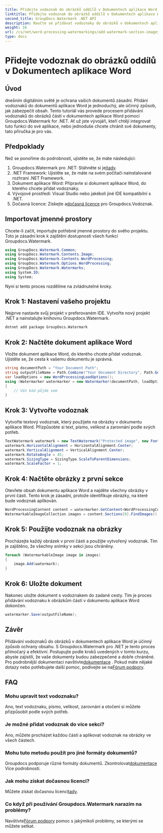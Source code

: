 ```yaml
---
title: Přidejte vodoznak do obrázků oddílů v Dokumentech aplikace Word
linktitle: Přidejte vodoznak do obrázků oddílů v Dokumentech aplikace Word
second_title: GroupDocs.Watermark .NET API
description: Naučte se přidávat vodoznaky do obrázků v dokumentech aplikace Word pomocí Groupdocs pro .NET. Postupujte podle našeho průvodce pro bezpečnou a profesionální ochranu dokumentů.
weight: 16
url: /cs/net/word-processing-watermarkings/add-watermark-section-images-word-docs/
type: docs
---
```

# Přidejte vodoznak do obrázků oddílů v Dokumentech aplikace Word

## Úvod
dnešním digitálním světě je ochrana vašich dokumentů zásadní. Přidání vodoznaků do dokumentů aplikace Word je jednoduchý, ale účinný způsob, jak zabezpečit obsah. Tento tutoriál vás provede procesem přidávání vodoznaků do obrázků částí v dokumentech aplikace Word pomocí Groupdocs.Watermark for .NET. Ať už jste vývojáři, kteří chtějí integrovat tuto funkci do své aplikace, nebo jednoduše chcete chránit své dokumenty, tato příručka je pro vás.
## Předpoklady
Než se ponoříme do podrobností, ujistěte se, že máte následující:
1.  Groupdocs.Watermark pro .NET: Stáhněte si jej[tady](https://releases.groupdocs.com/Watermark/net/).
2. .NET Framework: Ujistěte se, že máte na svém počítači nainstalované rozhraní .NET Framework.
3. Dokument aplikace Word: Připravte si dokument aplikace Word, do kterého chcete přidat vodoznaky.
4. Vývojové prostředí: Visual Studio nebo jakékoli jiné IDE kompatibilní s .NET.
5.  Dočasná licence: Získejte a[dočasná licence](https://purchase.groupdocs.com/temporary-license/) pro Groupdocs.Vodoznak.
## Importovat jmenné prostory
Chcete-li začít, importujte potřebné jmenné prostory do svého projektu. Toto je zásadní krok k zajištění dostupnosti všech funkcí Groupdocs.Watermark.
```csharp
using GroupDocs.Watermark.Common;
using GroupDocs.Watermark.Contents.Image;
using GroupDocs.Watermark.Contents.WordProcessing;
using GroupDocs.Watermark.Options.WordProcessing;
using GroupDocs.Watermark.Watermarks;
using System.IO;
using System;
```
Nyní si tento proces rozdělíme na zvládnutelné kroky.
## Krok 1: Nastavení vašeho projektu
Nejprve nastavte svůj projekt v preferovaném IDE. Vytvořte nový projekt .NET a nainstalujte knihovnu Groupdocs.Watermark.
```bash
dotnet add package GroupDocs.Watermark
```
## Krok 2: Načtěte dokument aplikace Word
Vložte dokument aplikace Word, do kterého chcete přidat vodoznak. Ujistěte se, že cesta k vašemu dokumentu je správná.
```csharp
string documentPath = "Your Document Path";
string outputFileName = Path.Combine("Your Document Directory", Path.GetFileName(documentPath));
var loadOptions = new WordProcessingLoadOptions();
using (Watermarker watermarker = new Watermarker(documentPath, loadOptions))
{
    // Váš kód půjde sem
}
```
## Krok 3: Vytvořte vodoznak
Vytvořte textový vodoznak, který použijete na obrázky v dokumentu aplikace Word. Přizpůsobte si text, písmo, velikost a zarovnání podle svých potřeb.
```csharp
TextWatermark watermark = new TextWatermark("Protected image", new Font("Arial", 8));
watermark.HorizontalAlignment = HorizontalAlignment.Center;
watermark.VerticalAlignment = VerticalAlignment.Center;
watermark.RotateAngle = 45;
watermark.SizingType = SizingType.ScaleToParentDimensions;
watermark.ScaleFactor = 1;
```
## Krok 4: Načtěte obrázky z první sekce
Otevřete obsah dokumentu aplikace Word a najděte všechny obrázky v první části. Tento krok je zásadní, protože identifikuje obrázky, na které bude vodoznak aplikován.
```csharp
WordProcessingContent content = watermarker.GetContent<WordProcessingContent>();
WatermarkableImageCollection images = content.Sections[0].FindImages();
```
## Krok 5: Použijte vodoznak na obrázky
Procházejte každý obrázek v první části a použijte vytvořený vodoznak. Tím je zajištěno, že všechny snímky v sekci jsou chráněny.
```csharp
foreach (WatermarkableImage image in images)
{
    image.Add(watermark);
}
```
## Krok 6: Uložte dokument
Nakonec uložte dokument s vodoznakem do zadané cesty. Tím je proces přidávání vodoznaku k obrázkům částí v dokumentu aplikace Word dokončen.
```csharp
watermarker.Save(outputFileName);
```
## Závěr
Přidávání vodoznaků do obrázků v dokumentech aplikace Word je účinný způsob ochrany obsahu. S Groupdocs.Watermark pro .NET je tento proces přímočarý a efektivní. Postupujte podle kroků uvedených v tomto kurzu, abyste zajistili, že vaše dokumenty budou zabezpečené a dobře chráněné.
 Pro podrobnější dokumentaci navštivte[dokumentace](https://tutorials.groupdocs.com/Watermark/net/) . Pokud máte nějaké dotazy nebo potřebujete další pomoc, podívejte se na[Fórum podpory](https://forum.groupdocs.com/c/watermark/19).
## FAQ
### Mohu upravit text vodoznaku?
Ano, text vodoznaku, písmo, velikost, zarovnání a otočení si můžete přizpůsobit podle svých potřeb.
### Je možné přidat vodoznak do více sekcí?
Ano, můžete procházet každou částí a aplikovat vodoznak na obrázky ve všech částech.
### Mohu tuto metodu použít pro jiné formáty dokumentů?
 Groupdocs podporuje různé formáty dokumentů. Zkontrolovat[dokumentace](https://tutorials.groupdocs.com/Watermark/net/) Více podrobností.
### Jak mohu získat dočasnou licenci?
 Můžete získat dočasnou licenci[tady](https://purchase.groupdocs.com/temporary-license/).
### Co když při používání Groupdocs.Watermark narazím na problémy?
 Navštivte[Fórum podpory](https://forum.groupdocs.com/c/watermark/19) pomoc s jakýmikoli problémy, se kterými se můžete setkat.